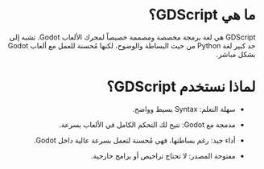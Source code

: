 <div dir=rtl>

# ما هي GDScript؟

GDScript هي لغة برمجة مخصصة ومصممة خصيصاً لمحرك الألعاب Godot. تشبه إلى حد كبير لغة Python من حيث البساطة والوضوح، لكنها مُحسنة للعمل مع ألعاب Godot بشكل مباشر.

# لماذا نستخدم GDScript؟

 - سهلة التعلم: Syntax بسيط وواضح.

 - مدمجة مع Godot: تتيح لك التحكم الكامل في الألعاب بسرعة.

 - أداء جيد: رغم بساطتها، فهي مُحسنة لتعمل بسرعة عالية داخل Godot.

 - مفتوحة المصدر: لا تحتاج تراخيص أو برامج خارجية.
